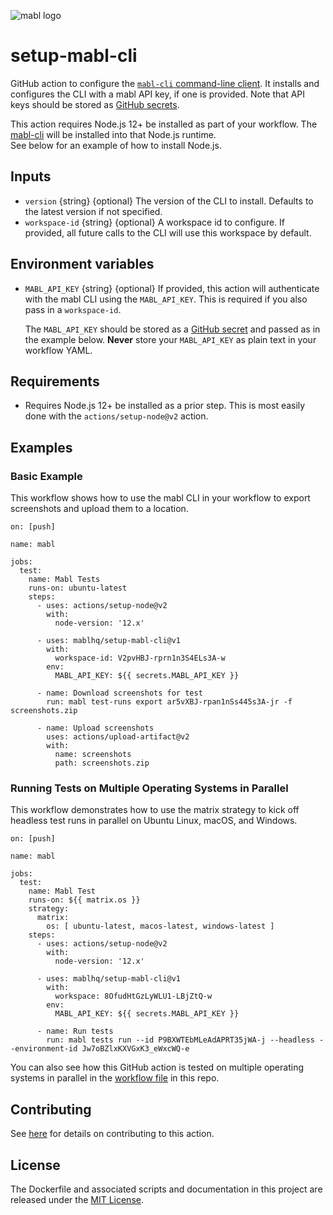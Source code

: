 ![mabl logo](https://avatars3.githubusercontent.com/u/25963599?s=100&v=4)

# setup-mabl-cli

GitHub action to configure the
[`mabl-cli` command-line client](https://help.mabl.com/docs/mabl-cli). It
installs and configures the CLI with a mabl API key, if one is provided. Note
that API keys should be stored as [GitHub secrets](https://docs.github.com/en/actions/reference/encrypted-secrets#creating-encrypted-secrets-for-an-organization).

This action requires Node.js 12+ be installed as part of your workflow.
The [mabl-cli](https://www.npmjs.com/package/@mablhq/mabl-cli) will be installed into that Node.js runtime.  
See below for an example of how to install Node.js.

## Inputs

- `version` {string} {optional} The version of the CLI to install. Defaults to
  the latest version if not specified.
- `workspace-id` {string} {optional} A workspace id to configure.  If provided, all future calls to the CLI will use this workspace by default.

## Environment variables

- `MABL_API_KEY` {string} {optional} If provided, this action will authenticate
  with the mabl CLI using the `MABL_API_KEY`.  This is required if you also pass in a `workspace-id`.
  
  The `MABL_API_KEY` should be stored as a [GitHub secret](https://docs.github.com/en/actions/reference/encrypted-secrets#creating-encrypted-secrets-for-an-organization) and passed as in the
  example below. **Never** store your `MABL_API_KEY` as plain text in your workflow YAML.

## Requirements

- Requires Node.js 12+ be installed as a prior step. This is most easily done with
  the `actions/setup-node@v2` action.

## Examples

### Basic Example

This workflow shows how to use the mabl CLI in your workflow to export screenshots and upload them to a location.

```
on: [push]

name: mabl

jobs:
  test:
    name: Mabl Tests
    runs-on: ubuntu-latest
    steps:
      - uses: actions/setup-node@v2
        with:
          node-version: '12.x'

      - uses: mablhq/setup-mabl-cli@v1
        with:
          workspace-id: V2pvHBJ-rprn1n3S4ELs3A-w
        env:
          MABL_API_KEY: ${{ secrets.MABL_API_KEY }}

      - name: Download screenshots for test
        run: mabl test-runs export ar5vXBJ-rpan1nSs445s3A-jr -f screenshots.zip

      - name: Upload screenshots
        uses: actions/upload-artifact@v2
        with:
          name: screenshots
          path: screenshots.zip
```

### Running Tests on Multiple Operating Systems in Parallel

This workflow demonstrates how to use the matrix strategy to kick off headless test runs in parallel on Ubuntu Linux, macOS, and Windows.

```
on: [push]

name: mabl

jobs:
  test:
    name: Mabl Test
    runs-on: ${{ matrix.os }}
    strategy:
      matrix:
        os: [ ubuntu-latest, macos-latest, windows-latest ]
    steps:
      - uses: actions/setup-node@v2
        with:
          node-version: '12.x'

      - uses: mablhq/setup-mabl-cli@v1
        with:
          workspace: 8OfudHtGzLyWLU1-LBjZtQ-w
        env:
          MABL_API_KEY: ${{ secrets.MABL_API_KEY }}
      
      - name: Run tests
        run: mabl tests run --id P9BXWTEbMLeAdAPRT35jWA-j --headless --environment-id Jw7oBZlxKXVGxK3_eWxcWQ-e
```

You can also see how this GitHub action is tested on multiple operating
systems in parallel in the [workflow file](https://github.com/mablhq/setup-mabl-cli/blob/master/.github/workflows/push-workflow.yaml) in this repo.

## Contributing

See [here](CONTRIBUTING.md) for details on contributing to this action.

## License

The Dockerfile and associated scripts and documentation in this project are
released under the [MIT License](LICENSE).
